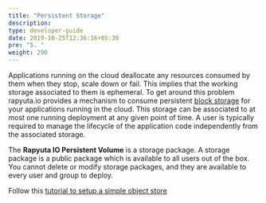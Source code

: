 ```yaml
---
title: "Persistent Storage"
description:
type: developer-guide
date: 2019-10-25T12:36:16+05:30
pre: "5. "
weight: 290
---
```

Applications running on the cloud deallocate
any resources consumed by them when they stop, scale down or fail.
This implies that the working storage associated to them is ephemeral.
To get around this problem rapyuta.io provides a mechanism to consume persistent [block storage](https://en.wikipedia.org/wiki/Block-level_storage)
for your applications running in the cloud. This storage can be
associated to at most one running deployment at any given point
of time. A user is typically required to manage the lifecycle of
the application code independently from the associated storage.

The **Rapyuta IO Persistent Volume** is a storage package. A storage package is a public package which is available to all users out of the box. You cannot delete or modify storage packages, and they are available to every user and group to deploy.

Follow this [tutorial to setup a simple object store](/developer-guide/create-software-packages/persistent-storage/obj-store-deployment-tutorial/)
